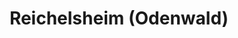 ---
title: Reichelsheim (Odenwald)
url: /reichelsheim-odenwald/
latitude: 49.722
longitude: 8.865
---